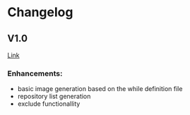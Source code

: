 # Changelog

## V1.0

[Link](https://github.com/kiegroup/build-chain-files-generator/releases/tag/v1.0)

### Enhancements:

- basic image generation based on the while definition file
- repository list generation
- exclude functionallity
